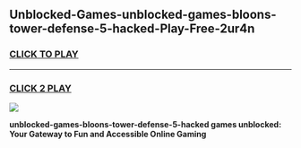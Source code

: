 
## Unblocked-Games-unblocked-games-bloons-tower-defense-5-hacked-Play-Free-2ur4n
<h3>
<a href="https://premium76.site?title=unblocked-games-bloons-tower-defense-5-hacked&ref=23A">CLICK TO PLAY</a></h3>
<hr>

<h3>
<a href="https://premium76.site?title=unblocked-games-bloons-tower-defense-5-hacked&ref=23A">CLICK 2 PLAY</a>
  
</h3>

<a href="https://premium76.site?title=unblocked-games-bloons-tower-defense-5-hacked&ref=23A"><img src="https://clearcache.store/games.png"></a>


**unblocked-games-bloons-tower-defense-5-hacked games unblocked: Your Gateway to Fun and Accessible Online Gaming**
